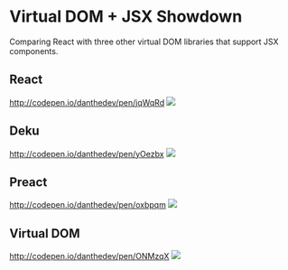 # Virtual DOM + JSX Showdown
Comparing React with three other virtual DOM libraries that support JSX components.

## React
http://codepen.io/danthedev/pen/jqWqRd
![](http://dab1nmslvvntp.cloudfront.net/wp-content/uploads/2016/03/1458057687react-flamegraph.png)

## Deku
http://codepen.io/danthedev/pen/yOezbx
![](http://dab1nmslvvntp.cloudfront.net/wp-content/uploads/2016/03/1458057722deku-flamegraph.png)

## Preact
http://codepen.io/danthedev/pen/oxbpqm
![](http://dab1nmslvvntp.cloudfront.net/wp-content/uploads/2016/03/1458057699preact-flamegraph.png)

## Virtual DOM
http://codepen.io/danthedev/pen/ONMzqX
![](http://dab1nmslvvntp.cloudfront.net/wp-content/uploads/2016/03/1458057712vdom-flamegraph.png)


